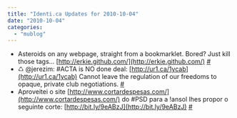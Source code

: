 ```yaml
---
title: "Identi.ca Updates for 2010-10-04"
date: "2010-10-04"
categories: 
  - "mublog"
---
```


- Asteroids on any webpage, straight from a bookmarklet. Bored? Just kill those tags... [http://erkie.github.com/](http://erkie.github.com/) [#](http://identi.ca/notice/53915842)
- ♺ @jerezim: #ACTA is NO done deal: [http://ur1.ca/1ycab](http://ur1.ca/1ycab) Cannot leave the regulation of our freedoms to opaque, private club negotiations. [#](http://identi.ca/notice/53980777)
- Aproveitei o site [http://www.cortardespesas.com/](http://www.cortardespesas.com/) do #PSD para a !ansol lhes propor o seguinte corte: [http://bit.ly/9eABzJ](http://bit.ly/9eABzJ) [#](http://identi.ca/notice/54005259)

